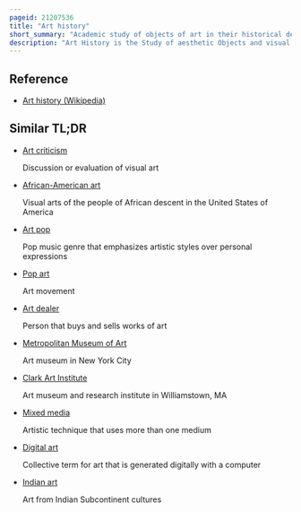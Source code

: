 ```yaml
---
pageid: 21207536
title: "Art history"
short_summary: "Academic study of objects of art in their historical development"
description: "Art History is the Study of aesthetic Objects and visual Expression in historical and stylistic Context. Traditionally the Discipline of art History emphasized painting drawing Sculpture Architecture Ceramics and decorative Arts yet Today art History Examines broader Aspects of visual Culture including the various visual and conceptual outcomes related to an ever-evolving Definition of Art. Art History encompasses the Study of Objects created by different Cultures around the World and throughout History that convey meaning Significance or serve usefulness primarily through visual Representations."
---
```


## Reference

- [Art history (Wikipedia)](https://en.wikipedia.org/?curid=21207536)

## Similar TL;DR

- [Art criticism](/tldr/en/art-criticism)

  Discussion or evaluation of visual art

- [African-American art](/tldr/en/african-american-art)

  Visual arts of the people of African descent in the United States of America

- [Art pop](/tldr/en/art-pop)

  Pop music genre that emphasizes artistic styles over personal expressions

- [Pop art](/tldr/en/pop-art)

  Art movement

- [Art dealer](/tldr/en/art-dealer)

  Person that buys and sells works of art

- [Metropolitan Museum of Art](/tldr/en/metropolitan-museum-of-art)

  Art museum in New York City

- [Clark Art Institute](/tldr/en/clark-art-institute)

  Art museum and research institute in Williamstown, MA

- [Mixed media](/tldr/en/mixed-media)

  Artistic technique that uses more than one medium

- [Digital art](/tldr/en/digital-art)

  Collective term for art that is generated digitally with a computer

- [Indian art](/tldr/en/indian-art)

  Art from Indian Subcontinent cultures
